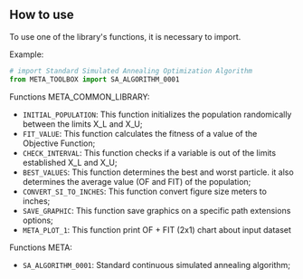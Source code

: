 <h2><b>How to use</b></h2>

<p align="justify">To use one of the library's functions, it is necessary to import.</p>

Example:
```python
# import Standard Simulated Annealing Optimization Algorithm
from META_TOOLBOX import SA_ALGORITHM_0001
```
Functions META_COMMON_LIBRARY:
- ```INITIAL_POPULATION```: This function initializes the population randomically between the limits X_L and X_U;
- ```FIT_VALUE```: This function calculates the fitness of a value of the Objective Function;
- ```CHECK_INTERVAL```: This function checks if a variable is out of the limits established X_L and X_U;
- ```BEST_VALUES```: This function determines the best and worst particle. it also determines the average value (OF and FIT) of the population;
- ```CONVERT_SI_TO_INCHES```: This function convert figure size meters to inches;
- ```SAVE_GRAPHIC```: This function save graphics on a specific path extensions options;
- ```META_PLOT_1```: This function print OF + FIT (2x1) chart about input dataset

Functions META:
- ```SA_ALGORITHM_0001```: Standard continuous simulated annealing algorithm;
